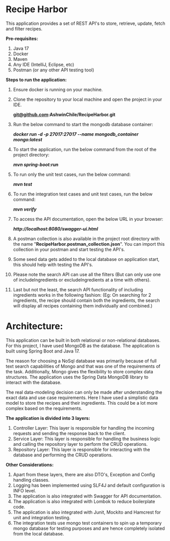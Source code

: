 # Recipe Harbor

This application provides a set of REST API's to store, retrieve, update, fetch and filter recipes.

**Pre-requisites:**
1. Java 17
2. Docker
3. Maven
4. Any IDE (IntelliJ, Eclipse, etc)
5. Postman (or any other API testing tool)

**Steps to run the application:**
1. Ensure docker is running on your machine.
2. Clone the repository to your local machine and open the project in your IDE.

   **git@github.com:AshwinChile/RecipeHarbor.git**

3. Run the below command to start the mongodb database container:

   _**docker run -d -p 27017:27017 --name mongodb_container mongo:latest**_

4. To start the application, run the below command from the root of the project directory:

    _**mvn spring-boot:run**_

5. To run only the unit test cases, run the below command:

     _**mvn test**_

6. To run the integration test cases and unit test cases, run the below command:

     _**mvn verify**_

7. To access the API documentation, open the below URL in your browser:

     _**http://localhost:8080/swagger-ui.html**_

8. A postman collection is also available in the project root directory with the name "**RecipeHarbor.postman_collection.json**". 
   You can import this collection in your postman and start testing the API's. 
9. Some seed data gets added to the local database on application start, this should help with testing the API's.
10. Please note the search API can use all the filters (But can only use one of includeIngredients or excludeIngredients at a time with others).
11. Last but not the least, the search API functionality of including ingredients works in the following fashion:
(Eg: On searching for 2 ingredients, the recipe should contain both the ingredients, the search will display all recipes containing them individually and combined.)

# Architecture:

This application can be built in both relational or non-relational databases.
For this project, I have used MongoDB as the database. The application is built using Spring Boot and Java 17.

The reason for choosing a NoSql database was primarily because of full text search capabilities of Mongo and that was one of the requirements of the task.
Additionally, Mongo gives the flexibility to store complex data structures.
The application uses the Spring Data MongoDB library to interact with the database.

The real data-modeling decision can only be made after understanding the exact data and use case requirements.
Here I have used a simplistic data model to store the recipes and their ingredients. This could be a lot more complex based on the requirements.

**The application is divided into 3 layers:**
1. Controller Layer: This layer is responsible for handling the incoming requests and sending the response back to the client.
2. Service Layer: This layer is responsible for handling the business logic and calling the repository layer to perform the CRUD operations.
3. Repository Layer: This layer is responsible for interacting with the database and performing the CRUD operations.

**Other Considerations:**
1. Apart from these layers, there are also DTO's, Exception and Config handling classes.
2. Logging has been implemented using SLF4J and default configuration is INFO level.
3. The application is also integrated with Swagger for API documentation.
4. The application is also integrated with Lombok to reduce boilerplate code.
5. The application is also integrated with Junit, Mockito and Hamcrest for unit and integration testing.
6. The integration tests use mongo test containers to spin up a temporary mongo database for testing purposes and are hence completely isolated from the local database.
